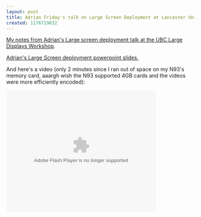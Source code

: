 ```yaml
---
layout: post
title: Adrian Friday's talk on Large Screen Deployment at Lancaster University - VIDEO
created: 1176719832
---
```

<p> <a href="/rt/archives/2007/03/30/ubc-live-screens-adrian-friday">My notes from Adrian&#39;s Large screen deployment talk at the UBC Large Displays Workshop</a>. </p><p> <a href="http://people.ece.ubc.ca/~rodgerl/pm2/index.php/NMi/MagicWorkshops?action=upload&amp;upname=adrian.ppt">Adrian&#39;s Large Screen deployment powerpoint slides.</a> </p><p> And here&#39;s a video (only 2  minutes since I ran out of space on my N93&#39;s memory card, aaargh wish the N93 supported 4GB cards and the videos were more efficiently encoded): </p>   

<embed style="width:400px; height:326px;" id="VideoPlayback" type="application/x-shockwave-flash" src="http://video.google.com/googleplayer.swf?docId=6977590190032427261&hl=en-CA" flashvars=""> </embed>
